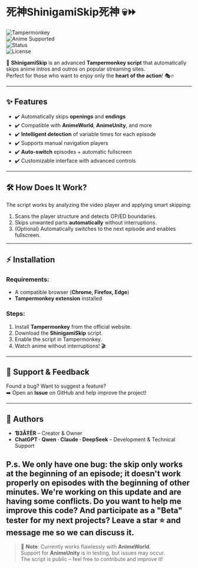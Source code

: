 # 死神ShinigamiSkip死神 💀⏩

![Tampermonkey](https://img.shields.io/badge/Tampermonkey-Script-blue?logo=googlechrome&logoColor=white)  
![Anime Supported](https://img.shields.io/badge/Anime-Streaming-red)  
![Status](https://img.shields.io/badge/Status-Beta-orange)  
![License](https://img.shields.io/badge/License-MIT-lightgrey)

🚀 **ShinigamiSkip** is an advanced **Tampermonkey script** that automatically skips anime intros and outros on popular streaming sites.  
Perfect for those who want to enjoy only the **heart of the action**! 🎭🔥  

---

## ✨ Features

- ✔️ Automatically skips **openings** and **endings**  
- ✔️ Compatible with **AnimeWorld**, **AnimeUnity**, and more  
- ✔️ **Intelligent detection** of variable times for each episode  
- ✔️ Supports manual navigation players  
- ✔️ **Auto-switch** episodes + automatic fullscreen  
- ✔️ Customizable interface with advanced controls  

---

## 🛠️ How Does It Work?

The script works by analyzing the video player and applying smart skipping:

1. Scans the player structure and detects OP/ED boundaries.  
2. Skips unwanted parts **automatically** without interruptions.  
3. (Optional) Automatically switches to the next episode and enables fullscreen.  

---

## ⚡ Installation

### Requirements:
- A compatible browser (**Chrome, Firefox, Edge**)  
- **Tampermonkey extension** installed  

### Steps:
1. Install **Tampermonkey** from the official website.  
2. Download the **ShinigamiSkip** script.  
3. Enable the script in Tampermonkey.  
4. Watch anime without interruptions! 🎬  

---

## 📢 Support & Feedback

Found a bug? Want to suggest a feature?  
➡️ Open an **Issue** on GitHub and help improve the project!  

---

## 👑 Authors

- **Ɓ3ÅŦĔR** – Creator & Owner  
- **ChatGPT · Qwen · Claude · DeepSeek** – Development & Technical Support  

P.s.
We only have one bug: the skip only works at the beginning of an episode; it doesn't work properly on episodes with the beginning of other minutes. We're working on this update and are having some conflicts. 
Do you want to help me improve this code? And participate as a "Beta" tester for my next projects? Leave a star ⭐ and message me so we can discuss it.
---

> 📝 **Note**: Currently works flawlessly with **AnimeWorld**.  
Support for **AnimeUnity** is in testing, but issues may occur.  
The script is public – feel free to contribute and improve it!  



